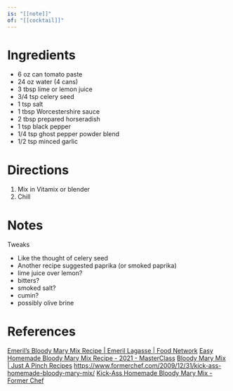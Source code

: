 ```yaml
---
is: "[[note]]"
of: "[[cocktail]]"
---
```


# Ingredients
* 6 oz can tomato paste
* 24 oz water (4 cans)
* 3 tbsp lime or lemon juice
* 3/4 tsp celery seed
* 1 tsp salt
* 1 tbsp Worcestershire sauce
* 2 tbsp prepared horseradish
* 1 tsp black pepper
* 1/4 tsp ghost pepper powder blend
* 1/2 tsp minced garlic

# Directions
1. Mix in Vitamix or blender
2. Chill

# Notes
Tweaks
* Like the thought of celery seed
* Another recipe suggested paprika (or smoked paprika)
* lime juice over lemon?
* bitters?
* smoked salt?
* cumin?
* possibly olive brine

# References
[Emeril’s Bloody Mary Mix Recipe | Emeril Lagasse | Food Network](https://www.foodnetwork.com/recipes/emeril-lagasse/emerils-bloody-mary-mix-3646339)
[Easy Homemade Bloody Mary Mix Recipe - 2021 - MasterClass](https://www.masterclass.com/articles/easy-homemade-bloody-mary-mix-recipe#homemade-bloody-mary-mix-recipe)
[Bloody Mary Mix | Just A Pinch Recipes](https://www.justapinch.com/recipes/drink/cocktail/bloody-mary-mix.html)
https://www.formerchef.com/2009/12/31/kick-ass-homemade-bloody-mary-mix/
[Kick-Ass Homemade Bloody Mary Mix - Former Chef](https://www.formerchef.com/2009/12/31/kick-ass-homemade-bloody-mary-mix/)
